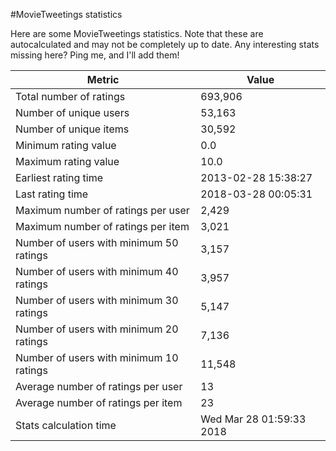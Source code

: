 #MovieTweetings statistics

Here are some MovieTweetings statistics. Note that these are autocalculated and may not be completely up to date. Any interesting stats missing here? Ping me, and I'll add them!

Metric | Value
--- | ---
Total number of ratings                 | 693,906
Number of unique users                  | 53,163
Number of unique items                  | 30,592
Minimum rating value                    | 0.0
Maximum rating value                    | 10.0
Earliest rating time                    | 2013-02-28 15:38:27
Last rating time                        | 2018-03-28 00:05:31
Maximum number of ratings per user      | 2,429
Maximum number of ratings per item      | 3,021
Number of users with minimum 50 ratings | 3,157
Number of users with minimum 40 ratings | 3,957
Number of users with minimum 30 ratings | 5,147
Number of users with minimum 20 ratings | 7,136
Number of users with minimum 10 ratings | 11,548
Average number of ratings per user      | 13
Average number of ratings per item      | 23
Stats calculation time                  | Wed Mar 28 01:59:33 2018

